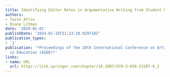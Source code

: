 ```yaml
---
title: Identifying Editor Roles in Argumentative Writing from Student Revision Histories
authors:
- Tazin Afrin
- Diane Litman
date: '2019-01-01'
publishDate: '2024-01-16T21:23:28.029718Z'
publication_types:
- '1'
publication: '*Proceedings of the 20th International Conference on Artificial Intelligence
  in Education (AIED)*'
links:
- name: URL
  url: https://link.springer.com/chapter/10.1007/978-3-030-23207-8_2
---
```

